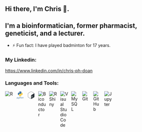 ## Hi there, I'm Chris 👋. 

## I'm a bioinformatician, former pharmacist, geneticist, and a lecturer.

- ⚡ Fun fact: I have played badminton for 17 years.

### My Linkedin:

https://www.linkedin.com/in/chris-ph-doan

### Languages and Tools:
<img align="left" alt="R" width="26px" src="https://www.r-project.org/logo/Rlogo.png" style="padding-right:10px;" />
<img align="left" alt="Python" width="26px" src="https://github.com/devicons/devicon/blob/v2.15.1/icons/python/python-original-wordmark.svg" style="padding-right:10px;" />
<img align="left" alt="Bash" width="26px" src="https://github.com/devicons/devicon/blob/v2.15.1/icons/bash/bash-original.svg" style="padding-right:10px;" />
<img align="left" alt="Biconductor" width="26px" src="https://images.squarespace-cdn.com/content/v1/5423875be4b03f0c482a58c4/1532953317705-W6TYTE70KG5E6KQEZU1K/Bioconductor.png?format=750w" style="padding-right:10px;" />
<img align="left" alt="RShiny" width="26px" src="https://www.analyticsvidhya.com/wp-content/uploads/2016/10/shiny.png" style="padding-right:10px;" />
<img align="left" alt="Visual Studio Code" width="26px" src="https://cdn.jsdelivr.net/gh/devicons/devicon/icons/vscode/vscode-original.svg" style="padding-right:10px;" />
<img align="left" alt="MySQL" width="26px" src="https://cdn.jsdelivr.net/gh/devicons/devicon/icons/mysql/mysql-original.svg" style="padding-right:10px;" />
<img align="left" alt="Git" width="26px" src="https://cdn.jsdelivr.net/gh/devicons/devicon/icons/git/git-original.svg" style="padding-right:10px;" />
<img align="left" alt="GitHub" width="26px" src="https://user-images.githubusercontent.com/3369400/139448065-39a229ba-4b06-434b-bc67-616e2ed80c8f.png" style="padding-right:10px;" />
<img align="left" alt="Jupyter" width="26px" src="https://upload.wikimedia.org/wikipedia/commons/3/38/Jupyter_logo.svg" style="padding-right:10px;" />

<br />


